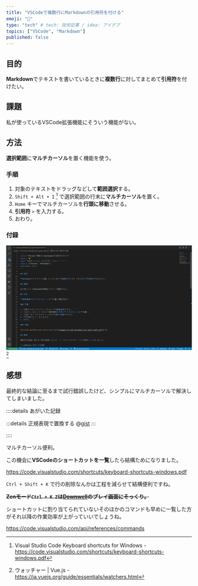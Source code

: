 ```yaml
---
title: "VSCodeで複数行にMarkdownの引用符を付ける"
emoji: "🤞"
type: "tech" # tech: 技術記事 / idea: アイデア
topics: ["VSCode", "Markdown"]
published: false
---
```


## 目的

**Markdown**でテキストを書いているときに**複数行**に対してまとめて**引用符**を付けたい。

## 課題

私が使っているVSCode拡張機能にそういう機能がない。

## 方法

**選択範囲**に**マルチカーソル**を置く機能を使う。

### 手順

1. 対象のテキストをドラッグなどして**範囲選択**する。
2. `Shift + Alt + I` [^1] で選択範囲の行末に**マルチカーソル**を置く。
3. `Home` キーでマルチカーソルを**行頭に移動**させる。
4. **引用符** `>` を入力する。
5. おわり。

### 付録

![vscode-markdown-put-quote-mark.gif](/images/vscode-markdown-put-quote-mark.gif)[^2]

## 感想

最終的な結論に至るまで試行錯誤したけど、シンプルにマルチカーソルで解決してしまいました。

::::details あがいた記録

:::details 正規表現で置換する
@[gist](https://gist.github.com/D-ske104/c9e87b8207f9c0dda781cfd91503aeb6)
:::

::::

マルチカーソル便利。

この機会に**VSCodeのショートカットを一覧**したら結構ためになりました。

https://code.visualstudio.com/shortcuts/keyboard-shortcuts-windows.pdf

`Ctrl + Shift + K` で行の削除なんかは工程を減らせて結構便利ですね。

~~**Zenモード`Ctrl + K Z`は[Downwell](https://store.steampowered.com/app/360740/Downwell/?l=japanese)のプレイ画面にそっくり。**~~

ショートカットに割り当てられていないそのほかのコマンドも早めに一覧した方がそれ以降の作業効率が上がっていいでしょうね。

https://code.visualstudio.com/api/references/commands

[^1]: Visual Studio Code Keyboard shortcuts for Windows - https://code.visualstudio.com/shortcuts/keyboard-shortcuts-windows.pdf
[^2]: ウォッチャー | Vue.js - https://ja.vuejs.org/guide/essentials/watchers.html
